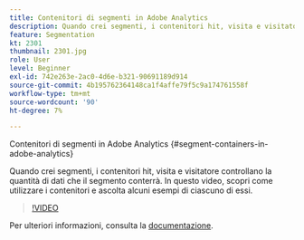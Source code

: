 ```yaml
---
title: Contenitori di segmenti in Adobe Analytics
description: Quando crei segmenti, i contenitori hit, visita e visitatore controllano la quantità di dati che il segmento conterrà. In questo video, scopri come utilizzare i contenitori e ascolta alcuni esempi di ciascuno di essi.
feature: Segmentation
kt: 2301
thumbnail: 2301.jpg
role: User
level: Beginner
exl-id: 742e263e-2ac0-4d6e-b321-90691189d914
source-git-commit: 4b195762364148ca1f4affe79f5c9a174761558f
workflow-type: tm+mt
source-wordcount: '90'
ht-degree: 7%

---
```


Contenitori di segmenti in Adobe Analytics {#segment-containers-in-adobe-analytics}

Quando crei segmenti, i contenitori hit, visita e visitatore controllano la quantità di dati che il segmento conterrà. In questo video, scopri come utilizzare i contenitori e ascolta alcuni esempi di ciascuno di essi.

>[!VIDEO](https://video.tv.adobe.com/v/25401/?quality=12)

Per ulteriori informazioni, consulta la [documentazione](https://experienceleague.adobe.com/docs/analytics/components/segmentation/seg-overview.html?lang=en).
